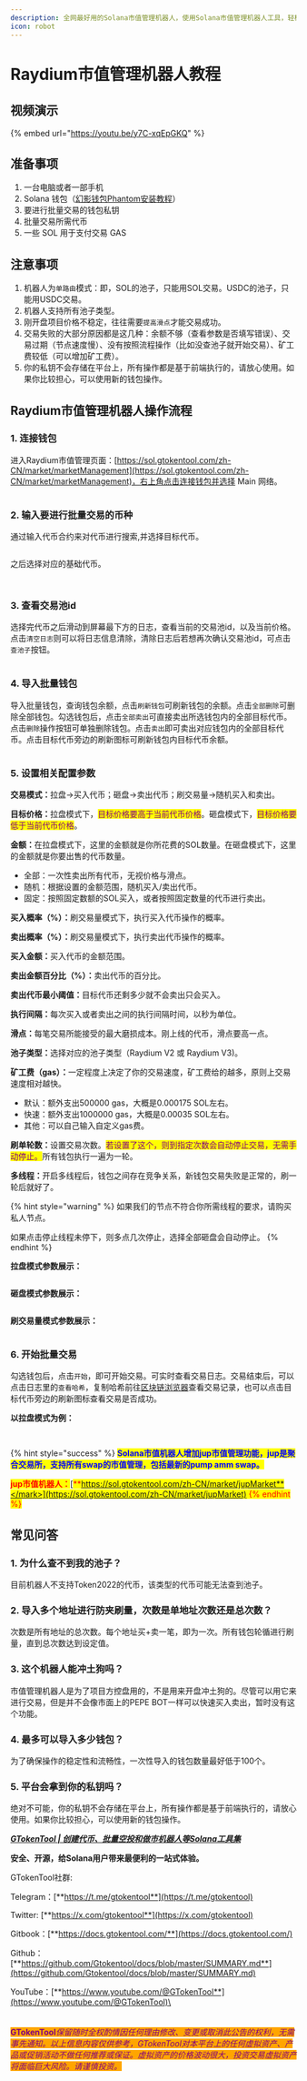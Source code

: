 ```yaml
---
description: 全网最好用的Solana市值管理机器人，使用Solana市值管理机器人工具，轻松管理多个账户，高效执行批量交易，降低交易成本和时间，优化资金使用效率。
icon: robot
---
```


# Raydium市值管理机器人教程

## 视频演示

{% embed url="https://youtu.be/y7C-xqEpGKQ" %}

## 准备事项

1. 一台电脑或者一部手机
2. Solana 钱包（[幻影钱包Phantom安装教程](https://docs.gtokentool.com/solana/auxiliary-tutorial/phantom-wallet-installation)）
3. 要进行批量交易的钱包私钥
4. 批量交易所需代币
5. 一些 SOL 用于支付交易 GAS

## 注意事项 <a href="#zhu-yi-shi-xiang" id="zhu-yi-shi-xiang"></a>

1. 机器人为`单路由`模式：即，SOL的池子，只能用SOL交易。USDC的池子，只能用USDC交易。
2. 机器人支持所有池子类型。
3. 刚开盘项目价格不稳定，往往需要`提高滑点`才能交易成功。
4. 交易失败的大部分原因都是这几种：余额不够（查看参数是否填写错误）、交易过期（节点速度慢）、没有按照流程操作（比如没查池子就开始交易）、矿工费较低（可以增加矿工费）。
5. 你的私钥不会存储在平台上，所有操作都是基于前端执行的，请放心使用。如果你比较担心，可以使用新的钱包操作。

## Raydium市值管理机器人操作流程

### 1. 连接钱包

进入Raydium市值管理页面：[https://sol.gtokentool.com/zh-CN/market/marketManagement](https://sol.gtokentool.com/zh-CN/market/marketManagement)，右上角点击连接钱包并选择 Main 网络。

<figure><img src="../../.gitbook/assets/Snipaste_2025-08-11_10-50-19 (1).png" alt=""><figcaption></figcaption></figure>

### 2. 输入要进行批量交易的币种

通过输入代币合约来对代币进行搜索,并选择目标代币。

<figure><img src="../../.gitbook/assets/Snipaste_2025-08-11_10-52-19 (1).png" alt=""><figcaption></figcaption></figure>

之后选择对应的基础代币。

<figure><img src="../../.gitbook/assets/Snipaste_2025-04-16_11-21-42.png" alt=""><figcaption></figcaption></figure>

<figure><img src="../../.gitbook/assets/Snipaste_2025-08-11_10-53-03 (1).png" alt=""><figcaption></figcaption></figure>

### 3. 查看交易池id

选择完代币之后滑动到屏幕最下方的日志，查看当前的交易池id，以及当前价格。点击`清空日志`则可以将日志信息清除，清除日志后若想再次确认交易池id，可点击`查池子`按钮。

<figure><img src="../../.gitbook/assets/Snipaste_2025-08-11_10-53-55 (1).png" alt=""><figcaption></figcaption></figure>

### 4. 导入批量钱包

导入批量钱包，查询钱包余额，点击`刷新钱包`可刷新钱包的余额。点击`全部删除`可删除全部钱包。勾选钱包后，点击`全部卖出`可直接卖出所选钱包内的全部目标代币。点击`删除`操作按钮可单独删除钱包。点击`卖出`即可卖出对应钱包内的全部目标代币。点击目标代币旁边的刷新图标可刷新钱包内目标代币余额。

<figure><img src="../../.gitbook/assets/Snipaste_2025-08-11_11-09-52.png" alt=""><figcaption></figcaption></figure>

### 5. 设置相关配置参数

**交易模式：**&#x62C9;盘→买入代币；砸盘→卖出代币；刷交易量→随机买入和卖出。

**目标价格：**&#x62C9;盘模式下，<mark style="color:purple;">目标价格要高于当前代币价格</mark>。砸盘模式下，<mark style="color:purple;">目标价格要低于当前代币价格</mark>。

**金额：**&#x5728;拉盘模式下，这里的金额就是你所花费的SOL数量。在砸盘模式下，这里的金额就是你要出售的代币数量。

* 全部：一次性卖出所有代币，无视价格与滑点。
* 随机：根据设置的金额范围，随机买入/卖出代币。
* 固定：按照固定数额的SOL买入，或者按照固定数量的代币进行卖出。

**买入概率（%）：**&#x5237;交易量模式下，执行买入代币操作的概率。

**卖出概率（%）：**&#x5237;交易量模式下，执行卖出代币操作的概率。

**买入金额：**&#x4E70;入代币的金额范围。

**卖出金额百分比（%）：**&#x5356;出代币的百分比。

**卖出代币最小阈值：**&#x76EE;标代币还剩多少就不会卖出只会买入。

**执行间隔：**&#x6BCF;次买入或者卖出之间的执行间隔时间，以秒为单位。

**滑点：**&#x6BCF;笔交易所能接受的最大磨损成本。刚上线的代币，滑点要高一点。

**池子类型：**&#x9009;择对应的池子类型（Raydium V2 或 Raydium V3)。

**矿工费（gas）：**&#x4E00;定程度上决定了你的交易速度，矿工费给的越多，原则上交易速度相对越快。

* 默认：额外支出500000 gas，大概是0.000175 SOL左右。
* 快速：额外支出1000000 gas，大概是0.00035 SOL左右。
* 其他：可以自己输入自定义gas费。

**刷单轮数：**&#x8BBE;置交易次数。<mark style="color:purple;">若设置了这个，则到指定次数会自动停止交易，无需手动停止。</mark>所有钱包执行一遍为一轮。

**多线程：**&#x5F00;启多线程后，钱包之间存在竞争关系，新钱包交易失败是正常的，刷一轮后就好了。

{% hint style="warning" %}
如果我们的节点不符合你所需线程的要求，请购买私人节点。

如果点击停止线程未停下，则多点几次停止，选择全部砸盘会自动停止。
{% endhint %}

**拉盘模式参数展示：**

<figure><img src="../../.gitbook/assets/Snipaste_2025-08-11_11-06-17.png" alt=""><figcaption></figcaption></figure>

**砸盘模式参数展示：**

<figure><img src="../../.gitbook/assets/Snipaste_2025-08-11_11-23-40.png" alt=""><figcaption></figcaption></figure>

**刷交易量模式参数展示：**

<figure><img src="../../.gitbook/assets/Snipaste_2025-08-11_11-25-28.png" alt=""><figcaption></figcaption></figure>

### 6. 开始批量交易

勾选钱包后，点击`开始`，即可开始交易。可实时查看交易日志。交易结束后，可以点击日志里的`查看哈希`，复制哈希前往[区块链浏览器](https://solscan.io/)查看交易记录，也可以点击目标代币旁边的刷新图标查看交易是否成功。

**以拉盘模式为例：**

<figure><img src="../../.gitbook/assets/Snipaste_2025-08-11_11-15-35.png" alt=""><figcaption></figcaption></figure>

<figure><img src="../../.gitbook/assets/Snipaste_2025-08-11_11-17-53.png" alt=""><figcaption></figcaption></figure>

{% hint style="success" %}
<mark style="color:blue;">**Solana市值机器人增加jup市值管理功能，jup是聚合交易所，支持所有swap的市值管理，包括最新的pump amm swap。**</mark>

<mark style="color:red;">**jup市值机器人：**</mark>[<mark style="color:red;">**https://sol.gtokentool.com/zh-CN/market/jupMarket**</mark>](https://sol.gtokentool.com/zh-CN/market/jupMarket)
{% endhint %}

## 常见问答

### 1. 为什么查不到我的池子？

目前机器人不支持Token2022的代币，该类型的代币可能无法查到池子。

### 2. 导入多个地址进行防夹刷量，次数是单地址次数还是总次数？

次数是所有地址的总次数。每个地址买+卖一笔，即为一次。所有钱包轮循进行刷量，直到总次数达到设定值。

### 3. 这个机器人能冲土狗吗？

市值管理机器人是为了项目方控盘用的，不是用来开盘冲土狗的。尽管可以用它来进行交易，但是并不会像市面上的PEPE BOT一样可以快速买入卖出，暂时没有这个功能。

### 4. 最多可以导入多少钱包？

为了确保操作的稳定性和流畅性，一次性导入的钱包数量最好低于100个。

### 5. 平台会拿到你的私钥吗？

绝对不可能，你的私钥不会存储在平台上，所有操作都是基于前端执行的，请放心使用。如果你比较担心，可以使用新的钱包操作。



[_**GTokenTool | 创建代币、批量空投和做市机器人等Solana工具集**_](https://sol.gtokentool.com)

**安全、开源，给Solana用户带来最便利的一站式体验。**



GTokenTool社群:

Telegram：[**https://t.me/gtokentool**](https://t.me/gtokentool)

Twitter:  [**https://x.com/gtokentool**](https://x.com/gtokentool)

Gitbook：[**https://docs.gtokentool.com/**](https://docs.gtokentool.com/)

Github：[**https://github.com/Gtokentool/docs/blob/master/SUMMARY.md**](https://github.com/Gtokentool/docs/blob/master/SUMMARY.md)

YouTube：[**https://www.youtube.com/@GTokenTool**](https://www.youtube.com/@GTokenTool)\
\
\
\
<mark style="color:purple;background-color:orange;">**GTokenTool**</mark>_<mark style="color:purple;background-color:orange;">保留随时全权酌情因任何理由修改、变更或取消此公告的权利，无需事先通知。以上信息内容仅供参考，GTokenTool对本平台上的任何虚拟资产、产品或促销活动不做任何推荐或保证。虚拟资产的价格波动很大，投资交易虚拟资产将面临巨大风险。请谨慎投资。</mark>_

